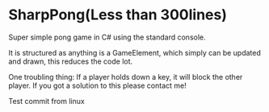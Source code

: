 SharpPong(Less than 300lines)
=========

Super simple pong game in C# using the standard console.

It is structured as anything is a GameElement, which simply can be updated and drawn, this reduces the code lot.

One troubling thing: If a player holds down a key, it will block the other player. If you got a solution to this please contact me!

Test commit from linux
